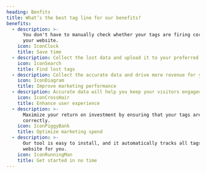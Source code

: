 ```yaml
---
heading: Benfits
title: What’s the best tag line for our benefits?
benefits:
  - description: >-
      You don't have to manually check whether your tags are firing correctly on
      your website.
    icon: IconClock
    title: Save time
  - description: Collect the lost data and upload it to your preferred analytics platform.
    icon: IconSearch
    title: Find lost tags
  - description: Collect the accurate data and drive more revenue for your business.
    icon: IconDiagram
    title: Improve marketing performance
  - description: Accurate data will help you keep your visitors engaged with your website.
    icon: IconCrossHair
    title: Enhance user experience
  - description: >-
      Maximize your return on investment by ensuring that your tags are firing
      correctly.
    icon: IconPiggyBank
    title: Optimize marketing spend
  - description: >-
      Our tool is easy to install, and it automatically tracks all tags on your
      website for you.
    icon: IconRunningMan
    title: Get started in no time
---
```


